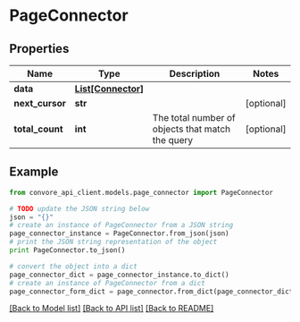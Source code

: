 # PageConnector


## Properties

Name | Type | Description | Notes
------------ | ------------- | ------------- | -------------
**data** | [**List[Connector]**](Connector.md) |  | 
**next_cursor** | **str** |  | [optional] 
**total_count** | **int** | The total number of objects that match the query | [optional] 

## Example

```python
from convore_api_client.models.page_connector import PageConnector

# TODO update the JSON string below
json = "{}"
# create an instance of PageConnector from a JSON string
page_connector_instance = PageConnector.from_json(json)
# print the JSON string representation of the object
print PageConnector.to_json()

# convert the object into a dict
page_connector_dict = page_connector_instance.to_dict()
# create an instance of PageConnector from a dict
page_connector_form_dict = page_connector.from_dict(page_connector_dict)
```
[[Back to Model list]](../README.md#documentation-for-models) [[Back to API list]](../README.md#documentation-for-api-endpoints) [[Back to README]](../README.md)


